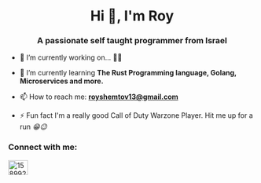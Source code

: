 <h1 align="center">Hi 👋, I'm Roy</h1>
<h3 align="center">A passionate self taught programmer from Israel</h3>

<!-- <p align="left"> <img src="https://komarev.com/ghpvc/?username=royshemtov13&label=Profile%20views&color=0e75b6&style=flat" alt="royshemtov13" /> </p> -->

- 🔭 I’m currently working on... **🤫🤫**

- 🌱 I’m currently learning **The Rust Programming language, Golang, Microservices and more.**

- 📫 How to reach me: **royshemtov13@gmail.com**

- ⚡ Fun fact I'm a really good Call of Duty Warzone Player. Hit me up for a run *😁😉*

<h3 align="left">Connect with me:</h3>
<p align="left">
<a href="https://stackoverflow.com/users/15899290" target="blank"><img align="center" src="https://raw.githubusercontent.com/rahuldkjain/github-profile-readme-generator/master/src/images/icons/Social/stack-overflow.svg" alt="15899290" height="30" width="40" /></a>
</p>
